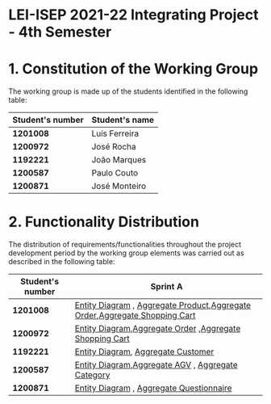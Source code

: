 # LEI-ISEP 2021-22 Integrating Project - 4th Semester

# 1. Constitution of the Working Group


The working group is made up of the students identified in the following table:

| Student's number	   | Student's name			    |
|--------------|------------------------------|
| **1201008**  | Luís Ferreira|
| **1200972**  | José Rocha|
| **1192221**  | João Marques|
| **1200587**  | Paulo Couto |
| **1200871**  | José Monteiro |

# 2. Functionality Distribution ###

The distribution of requirements/functionalities throughout the project development period by the working group elements was carried out as described in the following table:

| Student's number | Sprint A|
|-----------|----------|
| **1201008**| [Entity Diagram](./SprintA/DomainModel/EntitiesDiagram) , [Aggregate Product](./SprintA/DomainModel/AggregatesDiagram/AggregateProduct),[Aggregate Order](./SprintA/DomainModel/AggregatesDiagram/AggregateOrder/AggregateOrder.md),[Aggregate Shopping Cart](./SprintA/DomainModel/AggregatesDiagram/AggregateShoppingCart/AggregateShoppingCart.md)|
| **1200972**| [Entity Diagram](./SprintA/DomainModel/EntitiesDiagram),[Aggregate Order](./SprintA/DomainModel/AggregatesDiagram/AggregateOrder/AggregateOrder.jpg) ,[Aggregate Shopping Cart](./SprintA/DomainModel/AggregatesDiagram/AggregateShoppingCart/AggregateShoppingCart.jpg)  |
| **1192221** | [Entity Diagram](./SprintA/DomainModel/EntitiesDiagram), [Aggregate Customer](./SprintA/DomainModel/AggregatesDiagram/AggregateCustomer) |
| **1200587**| [Entity Diagram](./SprintA/DomainModel/EntitiesDiagram),[Aggregate AGV](./SprintA/DomainModel/AggregatesDiagram/AggregateAGV) , [Aggregate Category](./SprintA/DomainModel/AggregatesDiagram/AggregateCategory) |
| **1200871**| [Entity Diagram](./SprintA/DomainModel/EntitiesDiagram) , [Aggregate Questionnaire](./SprintA/DomainModel/AggregatesDiagram/AggregateQuestionnaire) | 